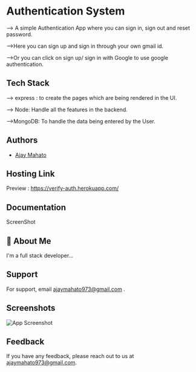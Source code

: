 
# Authentication System


--> A simple Authentication App where you can sign in, sign out and reset password.

-->Here you can sign up and sign in through your own gmail id.

-->Or you can click on sign up/ sign in with Google to use google authentication.
## Tech Stack

--> express : to create the pages which are being rendered in the UI.


--> Node: Handle all the features in the backend.


-->MongoDB: To handle the data being entered by the User.


## Authors

- [Ajay Mahato](https://github.com/ajay1151998/Node-Authentication-System)


## Hosting Link

Preview : https://verify-auth.herokuapp.com/




## Documentation

ScreenShot


## 🚀 About Me
I'm a full stack developer...


## Support

For support, email ajaymahato973@gmail.com .


## Screenshots

![App Screenshot](https://via.placeholder.com/468x300?text=App+Screenshot+Here)


## Feedback

If you have any feedback, please reach out to us at ajaymahato973@gmail.com.

